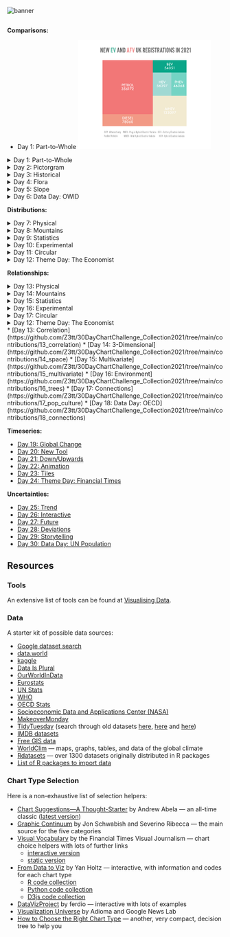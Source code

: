 ![banner](https://user-images.githubusercontent.com/63997681/176904348-c441529b-9c2c-4cc6-bd13-ca6c5a92913a.png)

## 

**Comparisons:**
* Day 1: Part-to-Whole
  <img width="309" alt="Day 1" src="https://github.com/h00ley/30DayChartChallenge/blob/main/Charts/1.%20Part-to-Whole.png">
  
<details>
  <summary> Day 1: Part-to-Whole</summary>
  <img width="309" alt="Day 1" src="https://github.com/h00ley/30DayChartChallenge/blob/main/Charts/1.%20Part-to-Whole.png">
</details>
 <details>
  <summary> Day 2: Pictorgram</summary>
  <img width="309" alt="Day 2" src="https://github.com/h00ley/30DayChartChallenge/blob/main/Charts/1.%20Part-to-Whole.png">
</details>
<details>
  <summary> Day 3: Historical</summary>
  <img width="309" alt="Day 3" src="https://github.com/h00ley/30DayChartChallenge/blob/main/Charts/1.%20Part-to-Whole.png">
</details>
<details>
  <summary> Day 4: Flora</summary>
  <img width="309" alt="Day 4" src="https://github.com/h00ley/30DayChartChallenge/blob/main/Charts/1.%20Part-to-Whole.png">
</details>
<details>
  <summary> Day 5: Slope</summary>
  <img width="309" alt="Day 5" src="https://github.com/h00ley/30DayChartChallenge/blob/main/Charts/1.%20Part-to-Whole.png">
</details>
<details>
  <summary> Day 6: Data Day: OWID</summary>
  <img width="309" alt="Day 6" src="https://github.com/h00ley/30DayChartChallenge/blob/main/Charts/1.%20Part-to-Whole.png">
</details>

**Distributions:**
<details>
  <summary> Day 7: Physical</summary>
  <img width="309" alt="Day 7" src="https://github.com/h00ley/30DayChartChallenge/blob/main/Charts/1.%20Part-to-Whole.png">
</details>
 <details>
  <summary> Day 8: Mountains</summary>
  <img width="309" alt="Day 8" src="https://github.com/h00ley/30DayChartChallenge/blob/main/Charts/1.%20Part-to-Whole.png">
</details>
<details>
  <summary> Day 9: Statistics</summary>
  <img width="309" alt="Day 9" src="https://github.com/h00ley/30DayChartChallenge/blob/main/Charts/1.%20Part-to-Whole.png">
</details>
<details>
  <summary> Day 10: Experimental</summary>
  <img width="309" alt="Day 10" src="https://github.com/h00ley/30DayChartChallenge/blob/main/Charts/1.%20Part-to-Whole.png">
</details>
<details>
  <summary> Day 11: Circular</summary>
  <img width="309" alt="Day 11" src="https://github.com/h00ley/30DayChartChallenge/blob/main/Charts/1.%20Part-to-Whole.png">
</details>
<details>
  <summary> Day 12: Theme Day: The Economist</summary>
  <img width="309" alt="Day 12" src="https://github.com/h00ley/30DayChartChallenge/blob/main/Charts/1.%20Part-to-Whole.png">
</details>

**Relationships:**
<details>
  <summary> Day 13: Physical</summary>
  <img width="309" alt="Day 7" src="https://github.com/h00ley/30DayChartChallenge/blob/main/Charts/1.%20Part-to-Whole.png">
</details>
 <details>
  <summary> Day 14: Mountains</summary>
  <img width="309" alt="Day 8" src="https://github.com/h00ley/30DayChartChallenge/blob/main/Charts/1.%20Part-to-Whole.png">
</details>
<details>
  <summary> Day 15: Statistics</summary>
  <img width="309" alt="Day 9" src="https://github.com/h00ley/30DayChartChallenge/blob/main/Charts/1.%20Part-to-Whole.png">
</details>
<details>
  <summary> Day 16: Experimental</summary>
  <img width="309" alt="Day 10" src="https://github.com/h00ley/30DayChartChallenge/blob/main/Charts/1.%20Part-to-Whole.png">
</details>
<details>
  <summary> Day 17: Circular</summary>
  <img width="309" alt="Day 11" src="https://github.com/h00ley/30DayChartChallenge/blob/main/Charts/1.%20Part-to-Whole.png">
</details>
<details>
  <summary> Day 12: Theme Day: The Economist</summary>
  <img width="309" alt="Day 12" src="https://github.com/h00ley/30DayChartChallenge/blob/main/Charts/1.%20Part-to-Whole.png">
</details>
* [Day 13: Correlation](https://github.com/Z3tt/30DayChartChallenge_Collection2021/tree/main/contributions/13_correlation)
* [Day 14: 3-Dimensional](https://github.com/Z3tt/30DayChartChallenge_Collection2021/tree/main/contributions/14_space)
* [Day 15: Multivariate](https://github.com/Z3tt/30DayChartChallenge_Collection2021/tree/main/contributions/15_multivariate)
* [Day 16: Environment](https://github.com/Z3tt/30DayChartChallenge_Collection2021/tree/main/contributions/16_trees)
* [Day 17: Connections](https://github.com/Z3tt/30DayChartChallenge_Collection2021/tree/main/contributions/17_pop_culture)
* [Day 18: Data Day: OECD](https://github.com/Z3tt/30DayChartChallenge_Collection2021/tree/main/contributions/18_connections)

**Timeseries:**
* [Day 19: Global Change](https://github.com/Z3tt/30DayChartChallenge_Collection2021/tree/main/contributions/19_global_change)
* [Day 20: New Tool](https://github.com/Z3tt/30DayChartChallenge_Collection2021/tree/main/contributions/20_upwards)
* [Day 21: Down/Upwards](https://github.com/Z3tt/30DayChartChallenge_Collection2021/tree/main/contributions/21_downwards)
* [Day 22: Animation](https://github.com/Z3tt/30DayChartChallenge_Collection2021/tree/main/contributions/22_animation)
* [Day 23: Tiles](https://github.com/Z3tt/30DayChartChallenge_Collection2021/tree/main/contributions/23_tiles)
* [Day 24: Theme Day: Financial Times](https://github.com/Z3tt/30DayChartChallenge_Collection2021/tree/main/contributions/24_monochrome)

**Uncertainties:**
* [Day 25: Trend](https://github.com/Z3tt/30DayChartChallenge_Collection2021/tree/main/contributions/25_demographic)
* [Day 26: Interactive](https://github.com/Z3tt/30DayChartChallenge_Collection2021/tree/main/contributions/26_trends)
* [Day 27: Future](https://github.com/Z3tt/30DayChartChallenge_Collection2021/tree/main/contributions/27_educational)
* [Day 28: Deviations](https://github.com/Z3tt/30DayChartChallenge_Collection2021/tree/main/contributions/28_future)
* [Day 29: Storytelling](https://github.com/Z3tt/30DayChartChallenge_Collection2021/tree/main/contributions/29_deviations)
* [Day 30: Data Day: UN Population](https://github.com/Z3tt/30DayChartChallenge_Collection2021/tree/main/contributions/30_3D)


## Resources

### Tools

An extensive list of tools can be found at [Visualising Data](https://www.visualisingdata.com/resources/).

### Data

A starter kit of possible data sources:

* [Google dataset search](https://datasetsearch.research.google.com/)
* [data.world](https://data.world/)
* [kaggle](https://www.kaggle.com/datasets)
* [Data Is Plural](https://docs.google.com/spreadsheets/d/1wZhPLMCHKJvwOkP4juclhjFgqIY8fQFMemwKL2c64vk/edit#gid=0)
* [OurWorldInData](https://ourworldindata.org/)
* [Eurostats](https://ec.europa.eu/eurostat)
* [UN Stats](https://unstats.un.org/home/)
* [WHO](https://www.who.int/data/collections)
* [OECD Stats](https://stats.oecd.org/)
* [Socioeconomic Data and Applications Center (NASA)](https://sedac.ciesin.columbia.edu/)
* [MakeoverMonday](https://www.makeovermonday.co.uk/data/)
* [TidyTuesday](https://github.com/rfordatascience/tidytuesday/tree/master/data/2021) (search through old datasets [here](https://github.com/rfordatascience/tidytuesday/tree/master/data/2018), [here](https://github.com/rfordatascience/tidytuesday/tree/master/data/2019) and [here](https://github.com/rfordatascience/tidytuesday/tree/master/data/2020))
* [IMDB datasets](https://www.imdb.com/interfaces/)
* [Free GIS data](http://freegisdata.rtwilson.com/)
* [WorldClim](https://worldclim.org/) — maps, graphs, tables, and data of the global climate
* [Rdatasets](https://vincentarelbundock.github.io/Rdatasets/datasets.html) — over 1300 datasets originally distributed in R packages
* [List of R packages to import data](https://www.computerworld.com/article/3109890/these-r-packages-import-sports-weather-stock-data-and-more.html)

### Chart Type Selection

Here is a non-exhaustive list of selection helpers:

* [Chart Suggestions—A Thought-Starter](http://extremepresentation.com/wp-content/uploads/choosing-a-good-chart-09-1.pdf) by Andrew Abela — an all-time classic ([latest version](https://extremepresentation.typepad.com/files/chart-chooser-2020.pdf))
* [Graphic Continuum](https://policyviz.com/2014/09/09/graphic-continuum/) by Jon Schwabish and Severino Ribecca — the main source for the five categories
* [Visual Vocabulary](https://github.com/ft-interactive/chart-doctor/tree/master/visual-vocabulary) by the Financial Times Visual Journalism  — chart choice helpers with lots of further links
  + [interactive version](https://www.ft.com/chart-doctor)
  + [static version](https://raw.githubusercontent.com/ft-interactive/chart-doctor/master/visual-vocabulary/poster.png)
* [From Data to Viz](https://www.data-to-viz.com/) by Yan Holtz — interactive, with information and codes for each chart type
  + [R code collection](https://www.r-graph-gallery.com/)
  + [Python code collection](https://www.python-graph-gallery.com/)
  + [D3js code collection](https://www.d3-graph-gallery.com/)
* [DataVizProject](https://datavizproject.com/) by ferdio — interactive with lots of examples
* [Visualization Universe](http://visualizationuniverse.com/) by Adioma and Google News Lab
* [How to Choose the Right Chart Type](https://activewizards.com/blog/how-to-choose-the-right-chart-type-infographic/) — another, very compact, decision tree to help you
